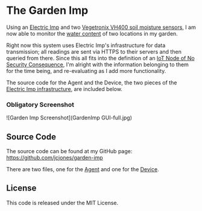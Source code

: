 # The Garden Imp

Using an [Electric Imp](http://electricimp.com/) and two [Vegetronix VH400 soil moisture sensors](http://vegetronix.com/Products/VH400/), I am now able to monitor the [water content](http://en.wikipedia.org/wiki/Water_content) of two locations in my garden.

Right now this system uses Electric Imp's infrastructure for data transmission; all readings are sent via HTTPS to their servers and then queried from there. Since this all fits into the definition of an [IoT Node of No Security Consequence](/pan-parts-iot), I'm alright with the information belonging to them for the time being, and re-evaluating as I add more functionality.

The source code for the Agent and the Device, the two pieces of the [Electric Imp infrastructure](http://electricimp.com/docs/gettingstarted/3-agents/), are included below.

### Obligatory Screenshot
![Garden Imp Screenshot](GardenImp GUI-full.jpg)

## Source Code
The source code can be found at my GitHub page: https://github.com/jcjones/garden-imp

There are two files, one for the [Agent](agent.nut) and one for the [Device](device.nut).

## License
This code is released under the MIT License.

